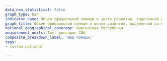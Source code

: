 ```yaml
---
data_non_statistical: false
graph_type: bar
indicator_name: Объем официальной помощи в целях развития, выделенной на водоснабжение и санитарию в рамках координируемой государственной программы расходов, по национальным данным
graph_title: Объем официальной помощи в целях развития, выделенной на водоснабжение и санитарию в рамках координируемой государственной программы расходов, по национальным данным
national_geographical_coverage: Кыргызская Республика
measurement_units: Тыс. долларов США
composite_breakdown_label: 'Вид помощи:'
tags:
- custom.national

---
```

